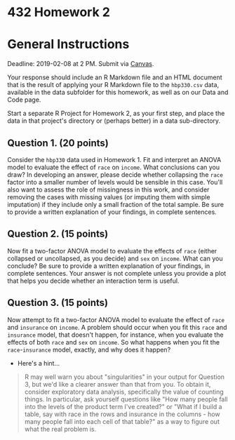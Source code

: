 432 Homework 2
================

General Instructions
====================

Deadline: 2019-02-08 at 2 PM. Submit via [Canvas](https://canvas.case.edu/).

Your response should include an R Markdown file and an HTML document that is the result of applying your R Markdown file to the `hbp330.csv` data, available in the data subfolder for this homework, as well as on our Data and Code page.

Start a separate R Project for Homework 2, as your first step, and place the data in that project's directory or (perhaps better) in a data sub-directory.

Question 1. (20 points)
-----------------------

Consider the `hbp330` data used in Homework 1. Fit and interpret an ANOVA model to evaluate the effect of `race` on `income`. What conclusions can you draw? In developing an answer, please decide whether collapsing the `race` factor into a smaller number of levels would be sensible in this case. You'll also want to assess the role of missingness in this work, and consider removing the cases with missing values (or imputing them with simple imputation) if they include only a small fraction of the total sample. Be sure to provide a written explanation of your findings, in complete sentences.

Question 2. (15 points)
-----------------------

Now fit a two-factor ANOVA model to evaluate the effects of `race` (either collapsed or uncollapsed, as you decide) and `sex` on `income`. What can you conclude? Be sure to provide a written explanation of your findings, in complete sentences. Your answer is not complete unless you provide a plot that helps you decide whether an interaction term is useful.

Question 3. (15 points)
-----------------------

Now attempt to fit a two-factor ANOVA model to evaluate the effect of `race` and `insurance` on `income`. A problem should occur when you fit this `race` and `insurance` model, that doesn't happen, for instance, when you evaluate the effects of both `race` and `sex` on `income`. So what happens when you fit the `race`-`insurance` model, exactly, and why does it happen?

-   Here's a hint...

> R may well warn you about "singularities" in your output for Question 3, but we'd like a clearer answer than that from you. To obtain it, consider exploratory data analysis, specifically the value of counting things. In particular, ask yourself questions like "How many people fall into the levels of the product term I've created?" or "What if I build a table, say with race in the rows and insurance in the columns - how many people fall into each cell of that table?" as a way to figure out what the real problem is.
